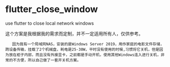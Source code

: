 # flutter_close_window
use flutter to close local network windows

这个方案是我根据我的需求而定制，并不一定适用所有人，仅供参考。

       因为我有一个局域网NAS，安装的是Windows Server 2019，用作家庭的电影文件存储，跨设备传输，挂载了2个机械盘，耗电是25-30W，平时没有使用的时候,习惯将它关机，但是因为放在柜子内部，而且没有外接显卡，之前都是手动开机，使用其他Windows连入进行关机，非常的不方便，所以自己做了一套开关机方案。
